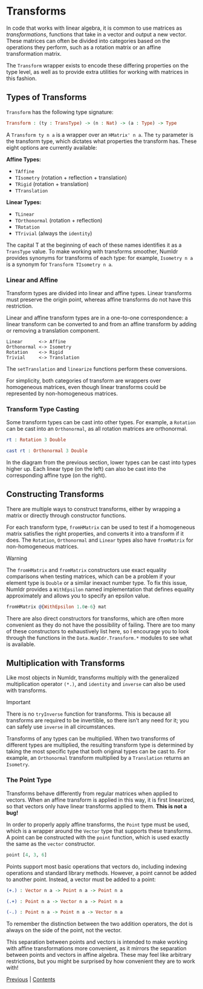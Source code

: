 # Transforms

In code that works with linear algebra, it is common to use matrices as _transformations_, functions that take in a vector and output a new vector. These matrices can often be divided into categories based on the operations they perform, such as a rotation matrix or an affine transformation matrix.

The `Transform` wrapper exists to encode these differing properties on the type level, as well as to provide extra utilities for working with matrices in this fashion.

## Types of Transforms

`Transform` has the following type signature:

```idris
Transform : (ty : TransType) -> (n : Nat) -> (a : Type) -> Type
```

A `Transform ty n a` is a wrapper over an `HMatrix' n a`. The `ty` parameter is the transform type, which dictates what properties the transform has. These eight options are currently available:

**Affine Types:**
- `TAffine`
- `TIsometry` (rotation + reflection + translation)
- `TRigid` (rotation + translation)
- `TTranslation`

**Linear Types:**
- `TLinear`
- `TOrthonormal` (rotation + reflection)
- `TRotation`
- `TTrivial` (always the `identity`)

The capital T at the beginning of each of these names identifies it as a `TransType` value. To make working with transforms smoother, NumIdr provides synonyms for transforms of each type: for example, `Isometry n a` is a synonym for `Transform TIsometry n a`.

### Linear and Affine

Transform types are divided into linear and affine types. Linear transforms must preserve the origin point, whereas affine transforms do not have this restriction.

Linear and affine transform types are in a one-to-one correspondence: a linear transform can be converted to and from an affine transform by adding or removing a translation component.

```
Linear      <-> Affine
Orthonormal <-> Isometry
Rotation    <-> Rigid
Trivial     <-> Translation
```

The `setTranslation` and `linearize` functions perform these conversions.

For simplicity, both categories of transform are wrappers over homogeneous matrices, even though linear transforms could be represented by non-homogeneous matrices.

### Transform Type Casting

Some transform types can be cast into other types. For example, a `Rotation` can be cast into an `Orthonormal`, as all rotation matrices are orthonormal.

```idris
rt : Rotation 3 Double

cast rt : Orthonormal 3 Double
```

In the diagram from the previous section, lower types can be cast into types higher up. Each linear type (on the left) can also be cast into the corresponding affine type (on the right).

## Constructing Transforms

There are multiple ways to construct transforms, either by wrapping a matrix or directly through constructor functions.

For each transform type, `fromHMatrix` can be used to test if a homogeneous matrix satisfies the right properties, and converts it into a transform if it does. The `Rotation`, `Orthonormal` and `Linear` types also have `fromMatrix` for non-homogeneous matrices.

> [!WARNING]
> The `fromHMatrix` and `fromMatrix` constructors use exact equality comparisons when testing matrices, which can be a problem if your element type is `Double` or a similar inexact number type. To fix this issue, NumIdr provides a `WithEpsilon` named implementation that defines equality approximately and allows you to specify an epsilon value.
>
> ```idris
> fromHMatrix @{WithEpsilon 1.0e-6} mat
> ```

There are also direct constructors for transforms, which are often more convenient as they do not have the possibility of failing. There are too many of these constructors to exhaustively list here, so I encourage you to look through the functions in the `Data.NumIdr.Transform.*` modules to see what is available.

## Multiplication with Transforms

Like most objects in NumIdr, transforms multiply with the generalized multiplication operator `(*.)`, and `identity` and `inverse` can also be used with transforms.

> [!IMPORTANT]
> There is no `tryInverse` function for transforms. This is because all transforms are required to be invertible, so there isn't any need for it; you can safely use `inverse` in all circumstances.

Transforms of any types can be multiplied. When two transforms of different types are multiplied, the resulting transform type is determined by taking the most specific type that both original types can be cast to. For example, an `Orthonormal` transform multiplied by a `Translation` returns an `Isometry`.

### The Point Type

Transforms behave differently from regular matrices when applied to vectors. When an affine transform is applied in this way, it is first linearized, so that vectors only have linear transforms applied to them. **This is not a bug!**

In order to properly apply affine transforms, the `Point` type must be used, which is a wrapper around the `Vector` type that supports these transforms. A point can be constructed with the `point` function, which is used exactly the same as the `vector` constructor.

```idris
point [4, 3, 6]
```

Points support most basic operations that vectors do, including indexing operations and standard library methods. However, a point cannot be added to another point. Instead, a vector must be added to a point:

```idris
(+.) : Vector n a -> Point n a -> Point n a

(.+) : Point n a -> Vector n a -> Point n a

(-.) : Point n a -> Point n a -> Vector n a
```

To remember the distinction between the two addition operators, the dot is always on the side of the point, not the vector.

This separation between points and vectors is intended to make working with affine transformations more convenient, as it mirrors the separation between points and vectors in affine algebra. These may feel like arbitrary restrictions, but you might be surprised by how convenient they are to work with!

[Previous](VectorsMatrices.md) | [Contents](Contents.md)
